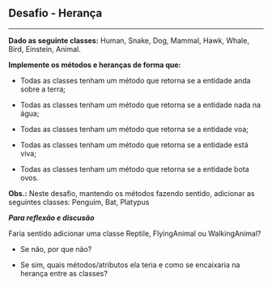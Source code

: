 ## Desafio - Herança

___

**Dado as seguinte classes:** Human, Snake, Dog, Mammal, Hawk, Whale, Bird, Einstein, Animal. 

**Implemente os métodos e heranças de forma que:**

- Todas as classes tenham um método que retorna se a entidade anda sobre a terra;

- Todas as classes tenham um método que retorna se a entidade nada na água;

- Todas as classes tenham um método que retorna se a entidade voa;

- Todas as classes tenham um método que retorna se a entidade está viva;

- Todas as classes tenham um método que retorna se a entidade bota ovos.

**Obs.:** Neste desafio, mantendo os métodos fazendo sentido, adicionar as seguintes classes: Penguim, Bat, Platypus

**_Para reflexão e discusão_** 

Faria sentido adicionar uma classe Reptile, FlyingAnimal ou WalkingAnimal?

- Se não, por que não?

- Se sim, quais métodos/atributos ela teria e como se encaixaria na herança entre as classes?